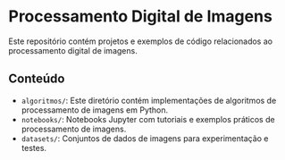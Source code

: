 # Processamento Digital de Imagens
Este repositório contém projetos e exemplos de código relacionados ao processamento digital de imagens.

## Conteúdo

- `algoritmos/`: Este diretório contém implementações de algoritmos de processamento de imagens em Python.
- `notebooks/`: Notebooks Jupyter com tutoriais e exemplos práticos de processamento de imagens.
- `datasets/`: Conjuntos de dados de imagens para experimentação e testes.
